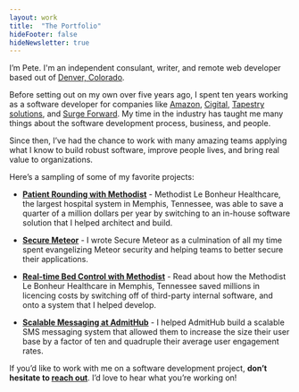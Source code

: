 ```yaml
---
layout: work
title:  "The Portfolio"
hideFooter: false
hideNewsletter: true
---
```


I’m Pete. I'm an independent consulant, writer, and remote web developer based out of <a href="https://www.google.com/maps/place/Denver,+CO/">Denver, Colorado</a>.

Before setting out on my own over five years ago, I spent ten years working as a software developer for companies like <a href="http://www.amazon.com/">Amazon</a>, <a href="https://www.cigital.com/">Cigital</a>, <a href="http://www.tapestrysolutions.com/">Tapestry solutions</a>, and <a href="http://www.surgeforward.com/">Surge Forward</a>. My time in the industry has taught me many things about the software development process, business, and people.

Since then, I’ve had the chance to work with many amazing teams applying what I know to build robust software, improve people lives, and bring real value to organizations.

Here’s a sampling of some of my favorite projects:

<ul>
<li style="margin-bottom: 1em;"><a href="/work/patient-rounding-with-methodist"><strong>Patient Rounding with Methodist</strong></a> - Methodist Le Bonheur Healthcare, the largest hospital system in Memphis, Tennessee, was able to save a quarter of a million dollars per year by switching to an in-house software solution that I helped architect and build.</li>
<li style="margin-bottom: 1em;"><a href="/work/secure-meteor"><strong>Secure Meteor</strong></a> - I wrote Secure Meteor as a culmination of all my time spent evangelizing Meteor security and helping teams to better secure their applications.</li>
<li style="margin-bottom: 1em;"><a href="/work/real-time-bed-control-with-methodist"><strong>Real-time Bed Control with Methodist</strong></a> - Read about how the Methodist Le Bonheur Healthcare in Memphis, Tennessee saved millions in licencing costs by switching off of third-party internal software, and onto a system that I helped develop.</li>
<li><a href="/work/scalable-messaging-at-admithub"><strong>Scalable Messaging at AdmitHub</strong></a> - I helped AdmitHub build a scalable SMS messaging system that allowed them to increase the size their user base by a factor of ten and quadruple their average user engagement rates.</li>
</ul>

If you’d like to work with me on a software development project, <strong>don’t hesitate to <a href="mailto:hello@petecorey.com">reach out</a></strong>. I’d love to hear what you’re working on!
